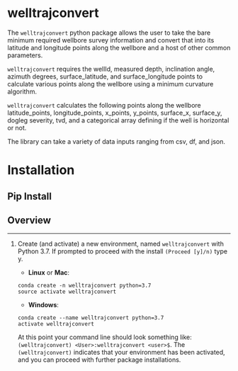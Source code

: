 # welltrajconvert

The `welltrajconvert` python package allows the user to take the bare minimum required wellbore survey information and convert that into its latitude and longitude points along the wellbore and a host of other common parameters.

`welltrajconvert` requires the wellId, measured depth, inclination angle, azimuth degrees, surface_latitude, and surface_longitude points to calculate various points along the wellbore using a minimum curvature algorithm.

`welltrajconvert` calculates the following points along the wellbore latitude_points, longitude_points, x_points, y_points, surface_x, surface_y, dogleg severity, tvd, and a categorical array defining if the well is horizontal or not.


The library can take a variety of data inputs ranging from csv, df, and json.



# Installation

## Pip Install



## Overview


---


1. Create (and activate) a new environment, named `welltrajconvert` with Python 3.7. If prompted to proceed with the install `(Proceed [y]/n)` type y.

	- __Linux__ or __Mac__: 
	```
	conda create -n welltrajconvert python=3.7
	source activate welltrajconvert
	```
	- __Windows__: 
	```
	conda create --name welltrajconvert python=3.7
	activate welltrajconvert
	```
	
	At this point your command line should look something like: `(welltrajconvert) <User>:welltrajconvert <user>$`. The `(welltrajconvert)` indicates that your environment has been activated, and you can proceed with further package installations.